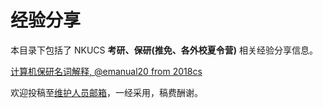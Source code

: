 # 经验分享

本目录下包括了 NKUCS **考研、保研(推免、各外校夏令营)** 相关经验分享信息。

[计算机保研名词解释, @emanual20 from 2018cs](/experiences/master/master_0.md)

欢迎投稿至[维护人员邮箱](mailto:emanual20@yeah.com)，一经采用，稿费酬谢。